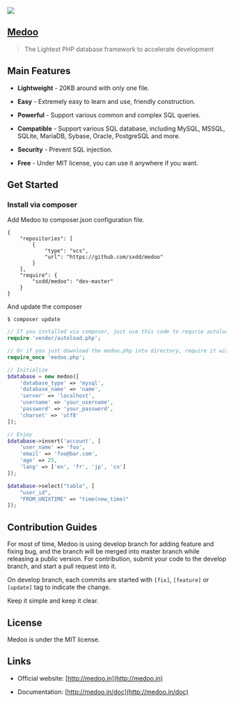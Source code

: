 ![](https://raw.githubusercontent.com/catfan/Medoo/develop/src/medoo-logo.png)

## [Medoo](http://medoo.in)

> The Lightest PHP database framework to accelerate development

## Main Features

* **Lightweight** - 20KB around with only one file.

* **Easy** - Extremely easy to learn and use, friendly construction.

* **Powerful** - Support various common and complex SQL queries.

* **Compatible** - Support various SQL database, including MySQL, MSSQL, SQLite, MariaDB, Sybase, Oracle, PostgreSQL and more.

* **Security** - Prevent SQL injection.

* **Free** - Under MIT license, you can use it anywhere if you want.

## Get Started

### Install via composer

Add Medoo to composer.json configuration file.
```
{
    "repositories": [
        {
            "type": "vcs",
            "url": "https://github.com/sxdd/medoo"
        }
    ],
    "require": {
        "sxdd/medoo": "dev-master"
    }
}
```

And update the composer
```
$ composer update
```

```php
// If you installed via composer, just use this code to requrie autoloader on the top of your projects.
require 'vendor/autoload.php';

// Or if you just download the medoo.php into directory, require it with the correct path.
require_once 'medoo.php';

// Initialize
$database = new medoo([
    'database_type' => 'mysql',
    'database_name' => 'name',
    'server' => 'localhost',
    'username' => 'your_username',
    'password' => 'your_password',
    'charset' => 'utf8'
]);

// Enjoy
$database->insert('account', [
    'user_name' => 'foo',
    'email' => 'foo@bar.com',
    'age' => 25,
    'lang' => ['en', 'fr', 'jp', 'cn']
]);

$database->select("table", [
    "user_id",
    "FROM_UNIXTIME" => "time(new_time)"
]);

```

## Contribution Guides

For most of time, Medoo is using develop branch for adding feature and fixing bug, and the branch will be merged into master branch while releasing a public version. For contribution, submit your code to the develop branch, and start a pull request into it.

On develop branch, each commits are started with `[fix]`, `[feature]` or `[update]` tag to indicate the change.

Keep it simple and keep it clear.

## License

Medoo is under the MIT license.

## Links

* Official website: [http://medoo.in](http://medoo.in)

* Documentation: [http://medoo.in/doc](http://medoo.in/doc)